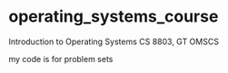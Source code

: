 # operating_systems_course

 Introduction to Operating Systems
 CS 8803, GT OMSCS

 my code is for problem sets